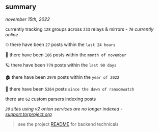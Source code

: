 
## summary
_november 15th, 2022_

currently tracking `128` groups across `233` relays & mirrors - _`76` currently online_

⏲ there have been `27` posts within the `last 24 hours`

🦈 there have been `186` posts within the `month of november`

🪐 there have been `779` posts within the `last 90 days`

🏚 there have been `2978` posts within the `year of 2022`

🦕 there have been `5264` posts `since the dawn of ransomwatch`

there are `62` custom parsers indexing posts

_`20` sites using v2 onion services are no longer indexed - [support.torproject.org](https://support.torproject.org/onionservices/v2-deprecation/)_

> see the project [README](https://github.com/joshhighet/ransomwatch#ransomwatch--) for backend technicals
